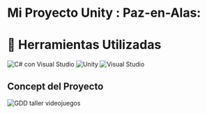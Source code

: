 # Mi Proyecto Unity : Paz-en-Alas:

# 🔧 Herramientas Utilizadas
  ![C# con Visual Studio](https://img.shields.io/badge/C%23-239120?style=for-the-badge&logo=c-sharp&logoColor=white)
  ![Unity](https://img.shields.io/badge/Unity-000000?style=for-the-badge&logo=unity&logoColor=white)
  ![Visual Studio](https://img.shields.io/badge/Visual%20Studio-5C2D91?style=for-the-badge&logo=visual-studio&logoColor=white)

## Concept del Proyecto
![GDD taller videojuegos](https://github.com/MDMSerra/Paz-en-Alas/assets/122322927/91bd0079-bf70-4ff3-b7b7-b015c8b4cd0e)


